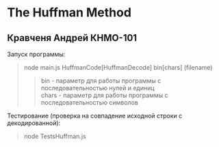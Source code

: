 # The Huffman Method

## Кравченя Андрей КНМО-101

Запуск программы:
> node main.js HuffmanCode\[HuffmanDecode\] bin\[chars\] \(filename\)
>> bin - параметр для работы программы с последовательностью нулей и единиц <br>
>> chars - параметр для работы программы с последовательностью символов

Тестирование (проверка на совпадение исходной строки с декодированной):
> node TestsHuffman.js

